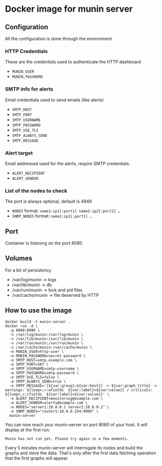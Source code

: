 # Docker image for munin server

## Configuration

All the configuration is done through the environment.

### HTTP Credentials 

These are the credentials used to authenticate the HTTP dashboard

* `MUNIN_USER`
* `MUNIN_PASSWORD`

### SMTP info for alerts

Email credentials used to send emails (like alerts)

* `SMTP_HOST`
* `SMTP_PORT`
* `SMTP_USERNAME`
* `SMTP_PASSWORD`
* `SMTP_USE_TLS`
* `SMTP_ALWAYS_SEND`
* `SMTP_MESSAGE`

### Alert target

Email addressed used for the alerts, require SMTP credentials.

* `ALERT_RECIPIENT`
* `ALERT_SENDER`

### List of the nodes to check

The port is always optional, default is 4949

* `NODES` format: `name1:ip1[:port1] name2:ip2[:port2] …`
* `SNMP_NODES` format: `name1:ip1[:port1]` …

## Port

Container is listening on the port 8080


## Volumes

For a bit of persistency

* /var/log/munin   -> logs
* /var/lib/munin   -> db
* /var/run/munin   -> lock and pid files
* /var/cache/munin -> file deserved by HTTP

## How to use the image

```
docker build -t munin-server .
docker run -d \
  -p 8080:8080 \
  -v /var/log/munin:/var/log/munin \
  -v /var/lib/munin:/var/lib/munin \
  -v /var/run/munin:/var/run/munin \
  -v /var/cache/munin:/var/cache/munin \
  -e MUNIN_USER=http-user \
  -e MUNIN_PASSWORD=secret-password \
  -e SMTP_HOST=smtp.example.com \
  -e SMTP_PORT=587 \
  -e SMTP_USERNAME=smtp-username \
  -e SMTP_PASSWORD=smtp-password \
  -e SMTP_USE_TLS=false \
  -e SMTP_ALWAYS_SEND=true \
  -e SMTP_MESSAGE='[${var:group};${var:host}] -> ${var:graph_title} -> warnings: ${loop<,>:wfields  ${var:label}=${var:value}} / criticals: ${loop<,>:cfields  ${var:label}=${var:value}}' \
  -e ALERT_RECIPIENT=monitoring@example.com \
  -e ALERT_SENDER=alerts@example.com \
  -e NODES="server1:10.0.0.1 server2:10.0.0.2" \
  -e SNMP_NODES="router1:10.0.0.254:9999" \
  munin-server
```

You can now reach your munin-server on port 8080 of your host. It will display at the first run:

```
Munin has not run yet. Please try again in a few moments.
```

Every 5 minutes munin-server will interrogate its nodes and build the graphs and store the data.
That's only after the first data fetching operation that the first graphs will appear.
